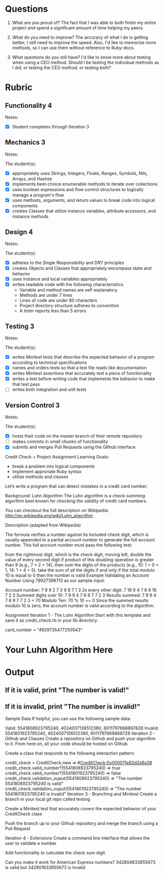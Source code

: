 # Questions

1. What are you proud of?  The fact that I was able to both finish my entire project and spend a significant amount of time helping my peers.

1. What do you need to improve? The accuracy of what I do is getting better; I still need to improve the speed.  Also, I'd like to memorize more methods, so I can use them without reference to Ruby-docs.

1. What questions do you still have? I'd like to know more about testing when using a CEO method.  Should I be testing the individual methods as I did, or testing the CEO method, or testing both?

# Rubric

## Functionality 4

Notes:

- [x] Student completes through Iteration 3

## Mechanics 3

Notes:

The student(s):

- [x] appropriately uses Strings, Integers, Floats, Ranges, Symbols, Nils, Arrays, and Hashes
- [x] implements best-choice enumerable methods to iterate over collections
- [x] uses boolean expressions and flow control structures to logically manage a program's flow
- [x] uses methods, arguments, and return values to break code into logical components
- [x] creates Classes that utilize instance variables, attribute accessors, and instance methods

## Design 4

Notes:

The student(s):

- [x] adheres to the Single Responsibility and DRY principles
- [x] creates Objects and Classes that appropriately encompass state and behavior
- [x] uses instance and local variables appropriately
- [x] writes readable code with the following characteristics:
    * Variable and method names are self explanatory
    * Methods are under 7 lines
    * Lines of code are under 80 characters
    * Project directory structure adheres to convention
    * A linter reports less than 5 errors

## Testing 3

Notes:

The student(s):

- [x] writes Minitest tests that describe the expected behavior of a program according to technical specifications
- [x] names and orders tests so that a test file reads like documentation
- [x] writes Minitest assertions that accurately test a piece of functionality
- [x] writes a test before writing code that implements the behavior to make that test pass
- [ ] writes both integration and unit tests

## Version Control 3

Notes:

The student(s):

- [x] hosts their code on the master branch of their remote repository
- [ ] makes commits in small chunks of functionality
- [x] submits and merges Pull Requests using the Github interface

Credit Check = Project Assignment
Learning Goals:
 - break a problem into logical components
 - implement approriate Ruby syntax
 - utilize methods and classes

Let’s write a program that can detect mistakes in a credit card number.

Background: Luhn Algorithm
The Luhn algorithm is a check-summing algorithm best known for checking the validity of credit card numbers.

You can checkout the full description on Wikipedia: http://en.wikipedia.org/wiki/Luhn_algorithm

Description
(adapted from Wikipedia)

The formula verifies a number against its included check digit, which is usually appended to a partial account number to generate the full account number. This full account number must pass the following test:

from the rightmost digit, which is the check digit, moving left, double the value of every second digit
if product of this doubling operation is greater than 9 (e.g., 7 * 2 = 14), then sum the digits of the products (e.g., 10: 1 + 0 = 1, 14: 1 + 4 = 5).
take the sum of all the digits
if and only if the total modulo 10 is equal to 0 then the number is valid
Example
Validating an Account Number
Using 79927398713 as our sample input:

Account number:        7   9   9   2   7   3   9   8   7   1   3
2x every other digit:  7   18  9   4   7   6   9   16  7   2   3
Summed digits over 10: 7   9   9   4   7   6   9   7   7   2   3
Results summed:        7   9   9   4   7   6   9   7   7   2   3 = 70
Modulo Ten:            70 % 10 == 0
Since the summed results modulo 10 is zero, the account number is valid according to the algorithm.

Assignment
Iteration 1 - The Luhn Algorithm
Start with this template and save it as credit_check.rb in your lib directory:

card_number = "4929735477250543"

# Your Luhn Algorithm Here

# Output
## If it is valid, print "The number is valid!"
## If it is invalid, print "The number is invalid!"
Sample Data
If helpful, you can use the following sample data:

Valid: 5541808923795240, 4024007136512380, 6011797668867828
Invalid: 5541801923795240, 4024007106512380, 6011797668868728
Iteration 2 - Github and Classes
Create a repository on Github and push your algorithm to it. From here on, all your code should be hosted on Github.

Create a class that responds to the following interaction pattern:

credit_check = CreditCheck.new
=> #<CreditCheck:0x00007fe82d2a8a38>
credit_check.valid_number?(5541808923795240)
=> true
credit_check.valid_number?(5541801923795240)
=> false
credit_check.validation_ouput(5541808923795240)
=> "The number 5541808923795240 is valid"
credit_check.validation_ouput(5541801923795240)
=> "The number 5541801923795240 is invalid"
Iteration 3 - Branching and Minitest
Create a branch in your local git repo called testing

Create a Minitest test that accurately covers the expected behavior of your CreditCheck class

Push the branch up to your Github repository and merge the branch using a Pull Request

Iteration 4 - Extensions
Create a command line interface that allows the user to validate a number

Add functionality to calculate the check sum digit.

Can you make it work for American Express numbers? 342804633855673 is valid but 342801633855673 is invalid
